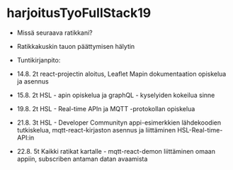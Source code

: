 # harjoitusTyoFullStack19

- Missä seuraava ratikkani?
- Ratikkakuskin tauon päättymisen hälytin

- Tuntikirjanpito:
- 14.8. 2t  react-projectin aloitus, Leaflet Mapin dokumentaation opiskelua ja asennus
- 15.8. 2t  HSL - apin opiskelua ja graphQL - kyselyiden kokeilua sinne
- 19.8. 2t HSL - Real-time APIn ja MQTT -protokollan opiskelua
- 21.8. 3t HSL - Developer Communityn appi-esimerkkien lähdekoodien tutkiskelua, mqtt-react-kirjaston asennus ja liittäminen HSL-Real-time-API:in
- 22.8. 5t Kaikki ratikat kartalle - mqtt-react-demon liittäminen omaan appiin, subscriben antaman datan avaamista